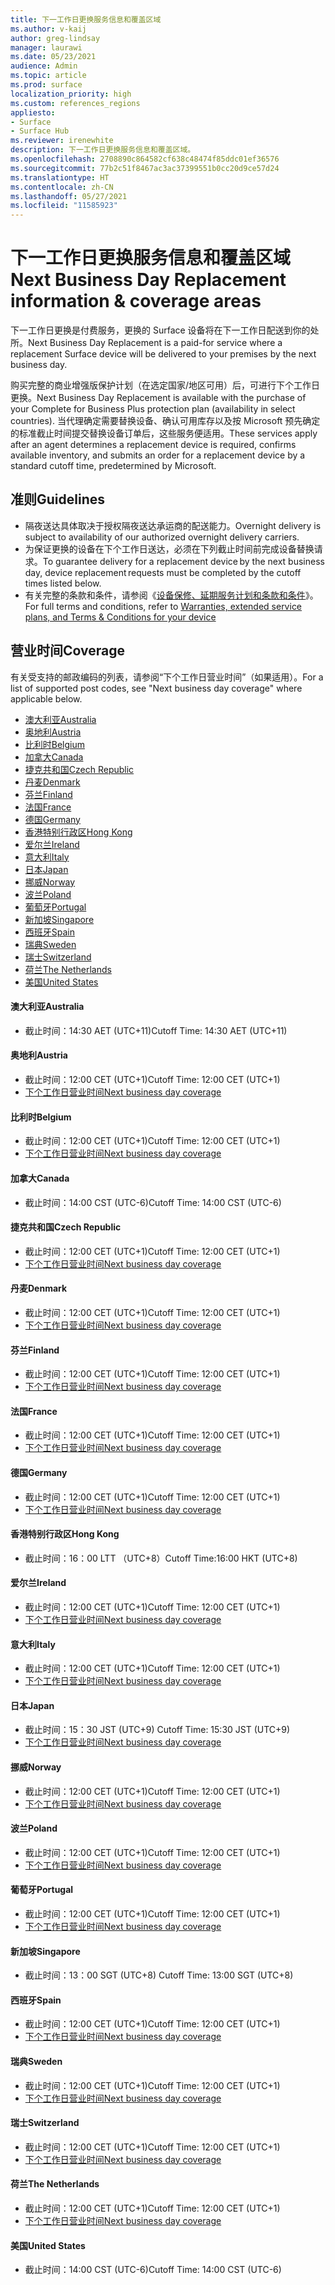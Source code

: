 ```yaml
---
title: 下一工作日更换服务信息和覆盖区域
ms.author: v-kaij
author: greg-lindsay
manager: laurawi
ms.date: 05/23/2021
audience: Admin
ms.topic: article
ms.prod: surface
localization_priority: high
ms.custom: references_regions
appliesto:
- Surface
- Surface Hub
ms.reviewer: irenewhite
description: 下一工作日更换服务信息和覆盖区域。
ms.openlocfilehash: 2708890c864582cf638c48474f85ddc01ef36576
ms.sourcegitcommit: 77b2c51f8467ac3ac37399551b0cc20d9ce57d24
ms.translationtype: HT
ms.contentlocale: zh-CN
ms.lasthandoff: 05/27/2021
ms.locfileid: "11585923"
---
```

# <a name="next-business-day-replacement-information--coverage-areas"></a><span data-ttu-id="65983-103">下一工作日更换服务信息和覆盖区域</span><span class="sxs-lookup"><span data-stu-id="65983-103">Next Business Day Replacement information & coverage areas</span></span>

<span data-ttu-id="65983-104">下一工作日更换是付费服务​​，更换的 Surface 设备将在下一工作日配送到你的处所。</span><span class="sxs-lookup"><span data-stu-id="65983-104">Next Business Day Replacement is a paid-for service where a replacement Surface device will be delivered to your premises by the next business day.</span></span> 

<span data-ttu-id="65983-105">购买完整的商业增强版保护计划（在选定国家/地区可用）后，可进行下个工作日更换。</span><span class="sxs-lookup"><span data-stu-id="65983-105">Next Business Day Replacement is available with the purchase of your Complete for Business Plus protection plan (availability in select countries).</span></span> <span data-ttu-id="65983-106">当代理确定需要替换设备、确认可用库存以及按 Microsoft 预先确定的标准截止时间提交替换设备订单后，这些服务便适用。</span><span class="sxs-lookup"><span data-stu-id="65983-106">These services apply after an agent determines a replacement device is required, confirms available inventory, and submits an order for a replacement device by a standard cutoff time, predetermined by Microsoft.</span></span> 

## <a name="guidelines"></a><span data-ttu-id="65983-107">准则</span><span class="sxs-lookup"><span data-stu-id="65983-107">Guidelines</span></span>

- <span data-ttu-id="65983-108">隔夜送达具体取决于授权隔夜送达承运商的配送能力。</span><span class="sxs-lookup"><span data-stu-id="65983-108">Overnight delivery is subject to availability of our authorized overnight delivery carriers.</span></span>
- <span data-ttu-id="65983-109">为保证更换的设备在下个工作日送达，必须在下列截止时间前完成设备替换请求。</span><span class="sxs-lookup"><span data-stu-id="65983-109">To guarantee delivery for a replacement device by the next business day, device replacement requests must be completed by the cutoff times listed below.</span></span>
- <span data-ttu-id="65983-110">有关完整的条款和条件，请参阅《[设备保修、延期服务计划和条款和条件](https://support.microsoft.com/topic/warranties-extended-service-plans-and-terms-conditions-for-your-device-eedf7a23-84a7-1a47-480b-0e10503eedf5)》。</span><span class="sxs-lookup"><span data-stu-id="65983-110">For full terms and conditions, refer to [Warranties, extended service plans, and Terms & Conditions for your device](https://support.microsoft.com/topic/warranties-extended-service-plans-and-terms-conditions-for-your-device-eedf7a23-84a7-1a47-480b-0e10503eedf5)</span></span>

## <a name="coverage"></a><span data-ttu-id="65983-111">营业时间</span><span class="sxs-lookup"><span data-stu-id="65983-111">Coverage</span></span>

<span data-ttu-id="65983-112">有关受支持的邮政编码的列表，请参阅“下个工作日营业时间”（如果适用）。</span><span class="sxs-lookup"><span data-stu-id="65983-112">For a list of supported post codes, see "Next business day coverage" where applicable below.</span></span> 

- [<span data-ttu-id="65983-113">澳大利亚</span><span class="sxs-lookup"><span data-stu-id="65983-113">Australia</span></span>](#australia)
- [<span data-ttu-id="65983-114">奥地利</span><span class="sxs-lookup"><span data-stu-id="65983-114">Austria</span></span>](#austria)
- [<span data-ttu-id="65983-115">比利时</span><span class="sxs-lookup"><span data-stu-id="65983-115">Belgium</span></span>](#belgium)
- [<span data-ttu-id="65983-116">加拿大</span><span class="sxs-lookup"><span data-stu-id="65983-116">Canada</span></span>](#canada)
- [<span data-ttu-id="65983-117">捷克共和国</span><span class="sxs-lookup"><span data-stu-id="65983-117">Czech Republic</span></span>](#czech-republic)
- [<span data-ttu-id="65983-118">丹麦</span><span class="sxs-lookup"><span data-stu-id="65983-118">Denmark</span></span>](#denmark)
- [<span data-ttu-id="65983-119">芬兰</span><span class="sxs-lookup"><span data-stu-id="65983-119">Finland</span></span>](#finland)
- [<span data-ttu-id="65983-120">法国</span><span class="sxs-lookup"><span data-stu-id="65983-120">France</span></span>](#france)
- [<span data-ttu-id="65983-121">德国</span><span class="sxs-lookup"><span data-stu-id="65983-121">Germany</span></span>](#germany)
- [<span data-ttu-id="65983-122">香港特别行政区</span><span class="sxs-lookup"><span data-stu-id="65983-122">Hong Kong</span></span>](#hong-kong)
- [<span data-ttu-id="65983-123">爱尔兰</span><span class="sxs-lookup"><span data-stu-id="65983-123">Ireland</span></span>](#ireland)
- [<span data-ttu-id="65983-124">意大利</span><span class="sxs-lookup"><span data-stu-id="65983-124">Italy</span></span>](#italy)
- [<span data-ttu-id="65983-125">日本</span><span class="sxs-lookup"><span data-stu-id="65983-125">Japan</span></span>](#japan)
- [<span data-ttu-id="65983-126">挪威</span><span class="sxs-lookup"><span data-stu-id="65983-126">Norway</span></span>](#norway)
- [<span data-ttu-id="65983-127">波兰</span><span class="sxs-lookup"><span data-stu-id="65983-127">Poland</span></span>](#poland)
- [<span data-ttu-id="65983-128">葡萄牙</span><span class="sxs-lookup"><span data-stu-id="65983-128">Portugal</span></span>](#portugal)
- [<span data-ttu-id="65983-129">新加坡</span><span class="sxs-lookup"><span data-stu-id="65983-129">Singapore</span></span>](#singapore)
- [<span data-ttu-id="65983-130">西班牙</span><span class="sxs-lookup"><span data-stu-id="65983-130">Spain</span></span>](#spain)
- [<span data-ttu-id="65983-131">瑞典</span><span class="sxs-lookup"><span data-stu-id="65983-131">Sweden</span></span>](#sweden)
- [<span data-ttu-id="65983-132">瑞士</span><span class="sxs-lookup"><span data-stu-id="65983-132">Switzerland</span></span>](#switzerland)
- [<span data-ttu-id="65983-133">荷兰</span><span class="sxs-lookup"><span data-stu-id="65983-133">The Netherlands</span></span>](#the-netherlands)
- [<span data-ttu-id="65983-134">美国</span><span class="sxs-lookup"><span data-stu-id="65983-134">United States</span></span>](#united-states)


#### <a name="australia"></a><span data-ttu-id="65983-135">澳大利亚</span><span class="sxs-lookup"><span data-stu-id="65983-135">Australia</span></span>

- <span data-ttu-id="65983-136">截止时间：14:30 AET (UTC+11)</span><span class="sxs-lookup"><span data-stu-id="65983-136">Cutoff Time: 14:30 AET (UTC+11)</span></span>

#### <a name="austria"></a><span data-ttu-id="65983-137">奥地利</span><span class="sxs-lookup"><span data-stu-id="65983-137">Austria</span></span>

- <span data-ttu-id="65983-138">截止时间：12:00 CET (UTC+1)</span><span class="sxs-lookup"><span data-stu-id="65983-138">Cutoff Time: 12:00 CET (UTC+1)</span></span>
- [<span data-ttu-id="65983-139">下个工作日营业时间</span><span class="sxs-lookup"><span data-stu-id="65983-139">Next business day coverage</span></span>](https://download.microsoft.com/download/5/7/5/575447e3-70c1-468b-a714-22d3cded7a6e/NBD%20Coverage%20-%20Austria%20Post%20Codes%20030321.xlsx)

#### <a name="belgium"></a><span data-ttu-id="65983-140">比利时</span><span class="sxs-lookup"><span data-stu-id="65983-140">Belgium</span></span>

- <span data-ttu-id="65983-141">截止时间：12:00 CET (UTC+1)</span><span class="sxs-lookup"><span data-stu-id="65983-141">Cutoff Time: 12:00 CET (UTC+1)</span></span>
- [<span data-ttu-id="65983-142">下个工作日营业时间</span><span class="sxs-lookup"><span data-stu-id="65983-142">Next business day coverage</span></span>](https://download.microsoft.com/download/f/b/9/fb95d99c-1403-4ecf-bbde-0bab2af2c2ce/NBD%20Coverage%20-%20Belgium%20Post%20Codes%20030321.xlsx)

#### <a name="canada"></a><span data-ttu-id="65983-143">加拿大</span><span class="sxs-lookup"><span data-stu-id="65983-143">Canada</span></span>

- <span data-ttu-id="65983-144">截止时间：14:00 CST (UTC-6)</span><span class="sxs-lookup"><span data-stu-id="65983-144">Cutoff Time: 14:00 CST (UTC-6)</span></span>

#### <a name="czech-republic"></a><span data-ttu-id="65983-145">捷克共和国</span><span class="sxs-lookup"><span data-stu-id="65983-145">Czech Republic</span></span>

- <span data-ttu-id="65983-146">截止时间：12:00 CET (UTC+1)</span><span class="sxs-lookup"><span data-stu-id="65983-146">Cutoff Time: 12:00 CET (UTC+1)</span></span>
- [<span data-ttu-id="65983-147">下个工作日营业时间</span><span class="sxs-lookup"><span data-stu-id="65983-147">Next business day coverage</span></span>](https://download.microsoft.com/download/9/2/6/926014cb-38b2-4270-b841-d3dc56f6e341/NBD%20Coverage%20-%20Czech%20Republic%20Post%20Codes%20042821.xlsx)

#### <a name="denmark"></a><span data-ttu-id="65983-148">丹麦</span><span class="sxs-lookup"><span data-stu-id="65983-148">Denmark</span></span> 

- <span data-ttu-id="65983-149">截止时间：12:00 CET (UTC+1)</span><span class="sxs-lookup"><span data-stu-id="65983-149">Cutoff Time: 12:00 CET (UTC+1)</span></span> 
- [<span data-ttu-id="65983-150">下个工作日营业时间</span><span class="sxs-lookup"><span data-stu-id="65983-150">Next business day coverage</span></span>](https://download.microsoft.com/download/9/e/6/9e6b4db6-b9f6-412e-a296-a10b5bc6e591/NBD%20Coverage%20-%20Denmark%20Post%20Codes%20030321.xlsx)

#### <a name="finland"></a><span data-ttu-id="65983-151">芬兰</span><span class="sxs-lookup"><span data-stu-id="65983-151">Finland</span></span>

- <span data-ttu-id="65983-152">截止时间：12:00 CET (UTC+1)</span><span class="sxs-lookup"><span data-stu-id="65983-152">Cutoff Time: 12:00 CET (UTC+1)</span></span>
- [<span data-ttu-id="65983-153">下个工作日营业时间</span><span class="sxs-lookup"><span data-stu-id="65983-153">Next business day coverage</span></span>](https://download.microsoft.com/download/b/d/d/bddd01a3-6f8e-4bd2-9549-4dbf0a5aee86/NBD%20Coverage%20-%20Finland%20Post%20Codes%20030321.xlsx)

#### <a name="france"></a><span data-ttu-id="65983-154">法国</span><span class="sxs-lookup"><span data-stu-id="65983-154">France</span></span>

- <span data-ttu-id="65983-155">截止时间：12:00 CET (UTC+1)</span><span class="sxs-lookup"><span data-stu-id="65983-155">Cutoff Time: 12:00 CET (UTC+1)</span></span>
- [<span data-ttu-id="65983-156">下个工作日营业时间</span><span class="sxs-lookup"><span data-stu-id="65983-156">Next business day coverage</span></span>](https://download.microsoft.com/download/7/b/0/7b0fa1bb-4c75-474a-83be-6d55e0fa719f/NBD%20Coverage%20-%20France%20Postal%20Codes%20042821.xlsx)

#### <a name="germany"></a><span data-ttu-id="65983-157">德国</span><span class="sxs-lookup"><span data-stu-id="65983-157">Germany</span></span>

- <span data-ttu-id="65983-158">截止时间：12:00 CET (UTC+1)</span><span class="sxs-lookup"><span data-stu-id="65983-158">Cutoff Time: 12:00 CET (UTC+1)</span></span>
- [<span data-ttu-id="65983-159">下个工作日营业时间</span><span class="sxs-lookup"><span data-stu-id="65983-159">Next business day coverage</span></span>](https://download.microsoft.com/download/d/4/f/d4f6c11f-ada2-4400-b502-2e722644427b/NBD%20Coverage%20-%20Germany%20Post%20Codes%20042821.xlsx)

#### <a name="hong-kong"></a><span data-ttu-id="65983-160">香港特别行政区</span><span class="sxs-lookup"><span data-stu-id="65983-160">Hong Kong</span></span>

- <span data-ttu-id="65983-161">截止时间：16：00 LTT （UTC+8）</span><span class="sxs-lookup"><span data-stu-id="65983-161">Cutoff Time:16:00 HKT (UTC+8)</span></span> 

#### <a name="ireland"></a><span data-ttu-id="65983-162">爱尔兰</span><span class="sxs-lookup"><span data-stu-id="65983-162">Ireland</span></span>

- <span data-ttu-id="65983-163">截止时间：12:00 CET (UTC+1)</span><span class="sxs-lookup"><span data-stu-id="65983-163">Cutoff Time: 12:00 CET (UTC+1)</span></span>
- [<span data-ttu-id="65983-164">下个工作日营业时间</span><span class="sxs-lookup"><span data-stu-id="65983-164">Next business day coverage</span></span>](https://download.microsoft.com/download/d/6/f/d6f05276-3657-49d3-8871-a2e445b686ef/NBD%20Coverage%20-%20Ireland%20Post%20Codes%20030321.xlsx)

#### <a name="italy"></a><span data-ttu-id="65983-165">意大利</span><span class="sxs-lookup"><span data-stu-id="65983-165">Italy</span></span>

- <span data-ttu-id="65983-166">截止时间：12:00 CET (UTC+1)</span><span class="sxs-lookup"><span data-stu-id="65983-166">Cutoff Time: 12:00 CET (UTC+1)</span></span>
- [<span data-ttu-id="65983-167">下个工作日营业时间</span><span class="sxs-lookup"><span data-stu-id="65983-167">Next business day coverage</span></span>](https://download.microsoft.com/download/6/9/a/69a57c96-f4ce-4f93-a99a-2469ed737351/NBD%20Coverage%20-%20Italy%20Post%20Codes%20030321.xlsx)

#### <a name="japan"></a><span data-ttu-id="65983-168">日本</span><span class="sxs-lookup"><span data-stu-id="65983-168">Japan</span></span>

- <span data-ttu-id="65983-169">截止时间：15：30 JST (UTC+9) </span><span class="sxs-lookup"><span data-stu-id="65983-169">Cutoff Time: 15:30 JST (UTC+9)</span></span>
- [<span data-ttu-id="65983-170">下个工作日营业时间</span><span class="sxs-lookup"><span data-stu-id="65983-170">Next business day coverage</span></span>](https://download.microsoft.com/download/c/7/8/c781a035-19f7-4563-9dd9-e8c5f3713342/NBD%20Coverage%20-%20Japan%20Post%20Codes%20060121.xlsx)

#### <a name="norway"></a><span data-ttu-id="65983-171">挪威</span><span class="sxs-lookup"><span data-stu-id="65983-171">Norway</span></span>

- <span data-ttu-id="65983-172">截止时间：12:00 CET (UTC+1)</span><span class="sxs-lookup"><span data-stu-id="65983-172">Cutoff Time: 12:00 CET (UTC+1)</span></span>
- [<span data-ttu-id="65983-173">下个工作日营业时间</span><span class="sxs-lookup"><span data-stu-id="65983-173">Next business day coverage</span></span>](https://download.microsoft.com/download/2/8/0/2803e50f-b7fb-431a-9eb9-efba7fb32260/NBD%20Coverage%20-%20Norway%20Post%20Codes%20032521.xlsx)

#### <a name="poland"></a><span data-ttu-id="65983-174">波兰</span><span class="sxs-lookup"><span data-stu-id="65983-174">Poland</span></span>

- <span data-ttu-id="65983-175">截止时间：12:00 CET (UTC+1)</span><span class="sxs-lookup"><span data-stu-id="65983-175">Cutoff Time: 12:00 CET (UTC+1)</span></span>
- [<span data-ttu-id="65983-176">下个工作日营业时间</span><span class="sxs-lookup"><span data-stu-id="65983-176">Next business day coverage</span></span>](https://download.microsoft.com/download/f/e/8/fe8b9b43-5f72-4cf1-971d-78dd46f8ea1c/NBD%20Coverage%20-%20Poland%20Post%20Codes%20042821.xlsx
)

#### <a name="portugal"></a><span data-ttu-id="65983-177">葡萄牙</span><span class="sxs-lookup"><span data-stu-id="65983-177">Portugal</span></span>

- <span data-ttu-id="65983-178">截止时间：12:00 CET (UTC+1)</span><span class="sxs-lookup"><span data-stu-id="65983-178">Cutoff Time: 12:00 CET (UTC+1)</span></span>
- [<span data-ttu-id="65983-179">下个工作日营业时间</span><span class="sxs-lookup"><span data-stu-id="65983-179">Next business day coverage</span></span>](https://download.microsoft.com/download/5/1/4/5146ceeb-651c-4b10-afeb-ea1abb733e33/NBD%20Coverage%20-%20Portugal%20Post%20Codes%20030321.xlsx)

#### <a name="singapore"></a><span data-ttu-id="65983-180">新加坡</span><span class="sxs-lookup"><span data-stu-id="65983-180">Singapore</span></span>

- <span data-ttu-id="65983-181">截止时间：13：00 SGT (UTC+8) </span><span class="sxs-lookup"><span data-stu-id="65983-181">Cutoff Time: 13:00 SGT (UTC+8)</span></span>

#### <a name="spain"></a><span data-ttu-id="65983-182">西班牙</span><span class="sxs-lookup"><span data-stu-id="65983-182">Spain</span></span>

- <span data-ttu-id="65983-183">截止时间：12:00 CET (UTC+1)</span><span class="sxs-lookup"><span data-stu-id="65983-183">Cutoff Time: 12:00 CET (UTC+1)</span></span>
- [<span data-ttu-id="65983-184">下个工作日营业时间</span><span class="sxs-lookup"><span data-stu-id="65983-184">Next business day coverage</span></span>](https://download.microsoft.com/download/6/1/d/61da1e35-e17e-4a67-ab81-27cf7a21f91b/NBD%20Coveragef-%20Spain%20Post%20Codes%20030321.xlsx)

#### <a name="sweden"></a><span data-ttu-id="65983-185">瑞典</span><span class="sxs-lookup"><span data-stu-id="65983-185">Sweden</span></span>

- <span data-ttu-id="65983-186">截止时间：12:00 CET (UTC+1)</span><span class="sxs-lookup"><span data-stu-id="65983-186">Cutoff Time: 12:00 CET (UTC+1)</span></span>
- [<span data-ttu-id="65983-187">下个工作日营业时间</span><span class="sxs-lookup"><span data-stu-id="65983-187">Next business day coverage</span></span>](https://download.microsoft.com/download/3/c/8/3c8a0591-2ee9-4742-835f-86b8c79b986f/NBD%20Coverage%20-%20Sweden%20Post%20Codes%20030321.xlsx)

#### <a name="switzerland"></a><span data-ttu-id="65983-188">瑞士</span><span class="sxs-lookup"><span data-stu-id="65983-188">Switzerland</span></span>

- <span data-ttu-id="65983-189">截止时间：12:00 CET (UTC+1)</span><span class="sxs-lookup"><span data-stu-id="65983-189">Cutoff Time: 12:00 CET (UTC+1)</span></span>
- [<span data-ttu-id="65983-190">下个工作日营业时间</span><span class="sxs-lookup"><span data-stu-id="65983-190">Next business day coverage</span></span>](https://download.microsoft.com/download/e/6/9/e69789ca-4617-4b23-afb2-09529f320de3/NBD%20Coverage%20-%20Switzerland%20Post%20Codes%20030321%20update.xlsx)

#### <a name="the-netherlands"></a><span data-ttu-id="65983-191">荷兰</span><span class="sxs-lookup"><span data-stu-id="65983-191">The Netherlands</span></span>

- <span data-ttu-id="65983-192">截止时间：12:00 CET (UTC+1)</span><span class="sxs-lookup"><span data-stu-id="65983-192">Cutoff Time: 12:00 CET (UTC+1)</span></span>
- [<span data-ttu-id="65983-193">下个工作日营业时间</span><span class="sxs-lookup"><span data-stu-id="65983-193">Next business day coverage</span></span>](https://download.microsoft.com/download/6/3/f/63f2ff4c-3b8f-465e-9498-0878f7ba70f3/NBD%20Coverage%20-%20Netherlands%20Post%20Codes%20042821.xlsx)

#### <a name="united-states"></a><span data-ttu-id="65983-194">美国</span><span class="sxs-lookup"><span data-stu-id="65983-194">United States</span></span> 

- <span data-ttu-id="65983-195">截止时间：14:00 CST (UTC-6)</span><span class="sxs-lookup"><span data-stu-id="65983-195">Cutoff Time: 14:00 CST (UTC-6)</span></span>
